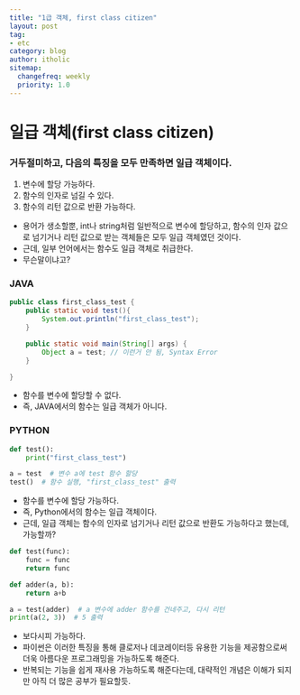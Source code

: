 ```yaml
---
title: "1급 객체, first class citizen"
layout: post
tag:
- etc
category: blog
author: itholic
sitemap:
  changefreq: weekly
  priority: 1.0
---
```


# 일급 객체(first class citizen)

### 거두절미하고, 다음의 특징을 모두 만족하면 일급 객체이다.

1. 변수에 할당 가능하다.
2. 함수의 인자로 넘길 수 있다.
3. 함수의 리턴 값으로 반환 가능하다.

- 용어가 생소할뿐, int나 string처럼 일반적으로 변수에 할당하고, 함수의 인자 값으로 넘기거나 리턴 값으로 받는 객체들은 모두 일급 객체였던 것이다.
- 근데, 일부 언어에서는 함수도 일급 객체로 취급한다.
- 무슨말이냐고?

### JAVA
```java
public class first_class_test {
	public static void test(){
    	System.out.println("first_class_test");
    }

	public static void main(String[] args) {
    	Object a = test; // 이런거 안 됨, Syntax Error
    }

}
```
- 함수를 변수에 할당할 수 없다.
- 즉, JAVA에서의 함수는 일급 객체가 아니다.

### PYTHON
```python
def test():
	print("first_class_test")

a = test  # 변수 a에 test 함수 할당
test()  # 함수 실행, "first_class_test" 출력
```

- 함수를 변수에 할당 가능하다.
- 즉, Python에서의 함수는 일급 객체이다.
- 근데, 일급 객체는 함수의 인자로 넘기거나 리턴 값으로 반환도 가능하다고 했는데, 가능할까?


```python
def test(func):
    func = func
    return func

def adder(a, b):
    return a+b

a = test(adder)  # a 변수에 adder 함수를 건네주고, 다시 리턴
print(a(2, 3))  # 5 출력
```

- 보다시피 가능하다.
- 파이썬은 이러한 특징을 통해 클로저나 데코레이터등 유용한 기능을 제공함으로써 더욱 아름다운 프로그래밍을 가능하도록 해준다.
- 반복되는 기능을 쉽게 재사용 가능하도록 해준다는데, 대략적인 개념은 이해가 되지만 아직 더 많은 공부가 필요할듯.
